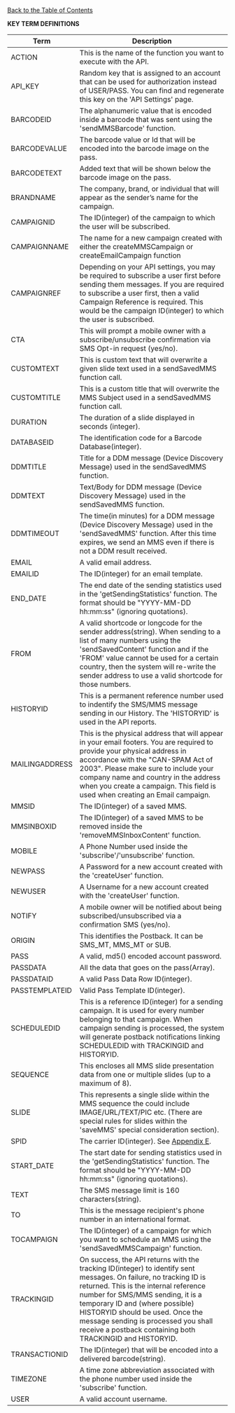 [Back to the Table of Contents](/1.3/README.md)


__KEY TERM DEFINITIONS__

| Term | Description |
| -------- | ----------- |
| ACTION | This is the name of the function you want to execute with the API. |
| API_KEY | Random key that is assigned to an account that can be used for authorization instead of USER/PASS. You can find and regenerate this key on the 'API Settings' page. |
| BARCODEID | The alphanumeric value that is encoded inside a barcode that was sent using the 'sendMMSBarcode' function. |
| BARCODEVALUE | The barcode value or Id that will be encoded into the barcode image on the pass. |
| BARCODETEXT | Added text that will be shown below the barcode image on the pass. |
| BRANDNAME | The company, brand, or individual that will appear as the sender’s name for the campaign. |
| CAMPAIGNID | The ID(integer) of the campaign to which the user will be subscribed. |
| CAMPAIGNNAME | The name for a new campaign created with either the createMMSCampaign or createEmailCampaign function |
| CAMPAIGNREF | Depending on your API settings, you may be required to subscribe a user first before sending them messages. If you are required to subscribe a user first, then a valid Campaign Reference is required. This would be the campaign ID(integer) to which the user is subscribed. |
| CTA | This will prompt a mobile owner with a subscribe/unsubscribe confirmation via SMS Opt-in request (yes/no). |
| CUSTOMTEXT | This is custom text that will overwrite a given slide text used in a sendSavedMMS function call. |
| CUSTOMTITLE | This is a custom title that will overwrite the MMS Subject used in a sendSavedMMS function call. |
| DURATION | The duration of a slide displayed in seconds (integer). |
| DATABASEID | The identification code for a Barcode Database(integer). |
| DDMTITLE | Title for a DDM message (Device Discovery Message) used in the sendSavedMMS function. |
| DDMTEXT | Text/Body for DDM message (Device Discovery Message) used in the sendSavedMMS function. |
| DDMTIMEOUT |  The time(in minutes) for a DDM message (Device Discovery Message) used in the 'sendSavedMMS' function. After this time expires, we send an MMS even if there is not a DDM result received. |
| EMAIL | A valid email address. |
| EMAILID | The ID(integer) for an email template. |
| END_DATE | The end date of the sending statistics used in the 'getSendingStatistics' function. The format should be "YYYY-MM-DD hh:mm:ss" (ignoring quotations). |
| FROM | A valid shortcode or longcode for the sender address(string). When sending to a list of many numbers using the 'sendSavedContent' function and if the 'FROM' value cannot be used for a certain country, then the system will re-write the sender address to use a valid shortcode for those numbers. |
| HISTORYID | This is a permanent reference number used to indentify the SMS/MMS message sending in our History. The 'HISTORYID' is used in the API reports. |
| MAILINGADDRESS | This is the physical address that will appear in your email footers. You are required to provide your physical address in accordance with the "CAN-SPAM Act of 2003". Please make sure to include your company name and country in the address when you create a campaign. This field is used when creating an Email campaign. |
| MMSID | The ID(integer) of a saved MMS. |
| MMSINBOXID | The ID(integer) of a saved MMS to be removed inside the 'removeMMSInboxContent' function. |
| MOBILE | A Phone Number used inside the 'subscribe'/'unsubscribe' function. |
| NEWPASS | A Password for a new account created with the 'createUser' function. |
| NEWUSER | A Username for a new account created with the 'createUser' function. |
| NOTIFY | A mobile owner will be notified about being subscribed/unsubscribed via a confirmation SMS (yes/no). |
| ORIGIN | This identifies the Postback. It can be SMS_MT, MMS_MT or SUB. |
| PASS | A valid, md5() encoded account password. |
| PASSDATA |  All the data that goes on the pass(Array). |
| PASSDATAID | A valid Pass Data Row ID(integer). |
| PASSTEMPLATEID | Valid Pass Template ID(integer). |
| SCHEDULEDID | This is a reference ID(integer) for a sending campaign. It is used for every number belonging to that campaign. When campaign sending is processed, the system will generate postback notifications linking SCHEDULEDID with TRACKINGID and HISTORYID. |
| SEQUENCE | This encloses all MMS slide presentation data from one or multiple slides (up to a maximum of 8). |
| SLIDE | This represents a single slide within the MMS sequence the could include IMAGE/URL/TEXT/PIC etc. (There are special rules for slides within the 'saveMMS' special consideration section). |
| SPID | The carrier ID(integer). See [Appendix E](/1.3/CONTENTS/APPENDIX/APPENDIX_E.md). |
| START_DATE | The start date for sending statistics used in the 'getSendingStatistics' function. The format should be "YYYY-MM-DD hh:mm:ss" (ignoring quotations). |
| TEXT | The SMS message limit is 160 characters(string). |
| TO | This is the message recipient's phone number in an international format. |
| TOCAMPAIGN | The ID(integer) of a campaign for which you want to schedule an MMS using the 'sendSavedMMSCampaign' function. |
| TRACKINGID | On success, the API returns with the tracking ID(integer) to identify sent messages.  On failure, no tracking ID is returned. This is the internal reference number for SMS/MMS sending, it is a temporary ID and (where possible) HISTORYID should be used. Once the message sending is processed you shall receive a postback containing both TRACKINGID and HISTORYID. |
| TRANSACTIONID | The ID(integer) that will be encoded into a delivered barcode(string). |
| TIMEZONE | A time zone abbreviation associated with the phone number used inside the 'subscribe' function. |
| USER | A valid account username. |
